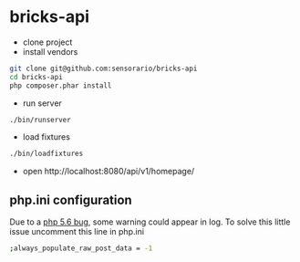 # bricks-api

 - clone project
 - install vendors

```bash
git clone git@github.com:sensorario/bricks-api
cd bricks-api
php composer.phar install
```

 - run server

```bash
./bin/runserver
```

 - load fixtures

```bash
./bin/loadfixtures
```

- open http://localhost:8080/api/v1/homepage/

## php.ini configuration

Due to a [php 5.6 bug](http://stackoverflow.com/questions/26261001/warning-about-http-raw-post-data-being-deprecated),  some warning could appear in log. To solve this little issue uncomment this line in php.ini

```bash
;always_populate_raw_post_data = -1
```
